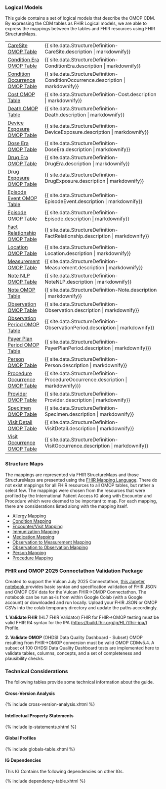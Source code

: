 ### Logical Models
This guide contains a set of logical models that describe the OMOP CDM.  By expressing the CDM tables as FHIR Logical models, we are able to express the mappings between the tables and FHIR resources using FHIR StructureMaps.

<table class="grid">
      <col style="width:20%"/>
      <tbody>
         <tr>
            <td style="column-width:30%">
               <a href="StructureDefinition-CareSite.html"
                  title="StructureDefinition/CareSite">CareSite OMOP Table</a>
            </td>
            <td>{{ site.data.StructureDefinition-CareSite.description | markdownify}}</td>
         </tr>
         <tr>
            <td style="column-width:30%">
               <a href="StructureDefinition-ConditionEra.html"
                  title="StructureDefinition/ConditionEra">Condition Era OMOP Table</a>
            </td>
            <td>{{ site.data.StructureDefinition-ConditionEra.description | markdownify}}</td>
         </tr>
         <tr>
            <td style="column-width:30%">
               <a href="StructureDefinition-ConditionOccurrence.html"
                  title="StructureDefinition/ConditionOccurrence">Condition Occurrence OMOP Table</a>
            </td>
            <td>{{ site.data.StructureDefinition-ConditionOccurrence.description | markdownify}}</td>
         </tr>
         <tr>
            <td style="column-width:30%">
               <a href="StructureDefinition-Cost.html" title="StructureDefinition/Cost">Cost OMOP Table</a>
            </td>
            <td>{{ site.data.StructureDefinition-Cost.description | markdownify}}</td>
         </tr>
         <tr>
            <td style="column-width:30%">
               <a href="StructureDefinition-Death.html" title="StructureDefinition/Death">Death OMOP Table</a>
            </td>
            <td>{{ site.data.StructureDefinition-Death.description | markdownify}}</td>
         </tr>
         <tr>
            <td style="column-width:30%">
               <a href="StructureDefinition-DeviceExposure.html"
                  title="StructureDefinition/DeviceExposure">Device Exposure OMOP Table</a>
            </td>
            <td>{{ site.data.StructureDefinition-DeviceExposure.description | markdownify}}</td>
         </tr>
         <tr>
            <td style="column-width:30%">
               <a href="StructureDefinition-DoseEra.html"
                  title="StructureDefinition/DoseEra">Dose Era OMOP Table</a>
            </td>
            <td>{{ site.data.StructureDefinition-DoseEra.description | markdownify}}</td>
         </tr>
         <tr>
            <td style="column-width:30%">
               <a href="StructureDefinition-DrugEra.html"
                  title="StructureDefinition/DrugEra">Drug Era OMOP Table</a>
            </td>
            <td>{{ site.data.StructureDefinition-DrugEra.description | markdownify}}</td>
         </tr>
         <tr>
            <td style="column-width:30%">
               <a href="StructureDefinition-DrugExposure.html"
                  title="StructureDefinition/DrugExposure">Drug Exposure OMOP Table</a>
            </td>
            <td>{{ site.data.StructureDefinition-DrugExposure.description | markdownify}}</td>
         </tr>
         <tr>
            <td style="column-width:30%">
               <a href="StructureDefinition-EpisodeEvent.html"
                  title="StructureDefinition/EpisodeEvent">Episode Event OMOP Table</a>
            </td>
            <td>{{ site.data.StructureDefinition-EpisodeEvent.description | markdownify}}</td>
         </tr>
         <tr>
            <td style="column-width:30%">
               <a href="StructureDefinition-Episode.html"
                  title="StructureDefinition/Episode">Episode OMOP Table</a>
            </td>
            <td>{{ site.data.StructureDefinition-Episode.description | markdownify}}</td>
         </tr>
         <tr>
            <td style="column-width:30%">
               <a href="StructureDefinition-FactRelationship.html"
                  title="StructureDefinition/FactRelationship">Fact Relationship OMOP Table</a>
            </td>
            <td>{{ site.data.StructureDefinition-FactRelationship.description | markdownify}}</td>
         </tr>
         <tr>
            <td style="column-width:30%">
               <a href="StructureDefinition-Location.html"
                  title="StructureDefinition/Location">Location OMOP Table</a>
            </td>
            <td>{{ site.data.StructureDefinition-Location.description | markdownify}}</td>
         </tr>
         <tr>
            <td style="column-width:30%">
               <a href="StructureDefinition-Measurement.html"
                  title="StructureDefinition/Measurement">Measurement OMOP Table</a>
            </td>
            <td>{{ site.data.StructureDefinition-Measurement.description | markdownify}}</td>
         </tr>
         <tr>
            <td style="column-width:30%">
               <a href="StructureDefinition-NoteNLP.html"
                  title="StructureDefinition/NoteNLP">Note NLP OMOP Table</a>
            </td>
            <td>{{ site.data.StructureDefinition-NoteNLP.description | markdownify}}</td>
         </tr>
         <tr>
            <td style="column-width:30%">
               <a href="StructureDefinition-Note.html" title="StructureDefinition/Note">Note OMOP Table</a>
            </td>
            <td>{{ site.data.StructureDefinition-Note.description | markdownify}}</td>
         </tr>
         <tr>
            <td style="column-width:30%">
               <a href="StructureDefinition-Observation.html"
                  title="StructureDefinition/Observation">Observation OMOP Table</a>
            </td>
            <td>{{ site.data.StructureDefinition-Observation.description | markdownify}}</td>
         </tr>
         <tr>
            <td style="column-width:30%">
               <a href="StructureDefinition-ObservationPeriod.html"
                  title="StructureDefinition/ObservationPeriod">Observation Period OMOP Table</a>
            </td>
            <td>{{ site.data.StructureDefinition-ObservationPeriod.description | markdownify}}</td>
         </tr>
         <tr>
            <td style="column-width:30%">
               <a href="StructureDefinition-PayerPlanPeriod.html"
                  title="StructureDefinition/PayerPlanPeriod">Payer Plan Period OMOP Table</a>
            </td>
            <td>{{ site.data.StructureDefinition-PayerPlanPeriod.description | markdownify}}}</td>
         </tr>
         <tr>
            <td style="column-width:30%">
               <a href="StructureDefinition-Person.html"
                  title="StructureDefinition/Person">Person OMOP Table</a>
            </td>
            <td>{{ site.data.StructureDefinition-Person.description | markdownify}}</td>
         </tr>
         <tr>
            <td style="column-width:30%">
               <a href="StructureDefinition-ProcedureOccurrence.html"
                  title="StructureDefinition/ProcedureOccurrence">Procedure Occurrence OMOP Table</a>
            </td>
            <td>{{ site.data.StructureDefinition-ProcedureOccurrence.description | markdownify}}}</td>
         </tr>
         <tr>
            <td style="column-width:30%">
               <a href="StructureDefinition-Provider.html"
                  title="StructureDefinition/Provider">Provider OMOP Table</a>
            </td>
            <td>{{ site.data.StructureDefinition-Provider.description | markdownify}}</td>
         </tr>
         <tr>
            <td style="column-width:30%">
               <a href="StructureDefinition-Specimen.html"
                  title="StructureDefinition/Specimen">Specimen OMOP Table</a>
            </td>
            <td>{{ site.data.StructureDefinition-Specimen.description | markdownify}}</td>
         </tr>
         <tr>
            <td style="column-width:30%">
               <a href="StructureDefinition-VisitDetail.html"
                  title="StructureDefinition/VisitDetail">Visit Detail OMOP Table</a>
            </td>
            <td>{{ site.data.StructureDefinition-VisitDetail.description | markdownify}}</td>
         </tr>
         <tr>
            <td style="column-width:30%">
               <a href="StructureDefinition-VisitOccurrence.html"
                  title="StructureDefinition/VisitOccurrence">Visit Occurrence OMOP Table</a>
            </td>
            <td>{{ site.data.StructureDefinition-VisitOccurrence.description | markdownify}}</td>
         </tr>
      </tbody>
   </table>

### Structure Maps
The mappings are represented via FHIR StructureMaps and those StructureMaps are presented using the [FHIR Mapping Language](https://hl7.org/fhir/mapping-language.html).  There do not exist mappings for all FHIR resources to all OMOP tables, but rather a select few.  The mappings were chosen from the resources that were profiled by the International Patient Access IG along with Encounter and Procedure which were deemed to be important to map.  For each mapping, there are considerations listed along with the mapping itself.

* [Allergy Mapping](StructureMap-AllergyMap.html)
* [Condition Mapping](StructureMap-ConditionMap.html)
* [Encounter/Visit Mapping](StructureMap-EncounterVisitMap.html)
* [Immunization Mapping](StructureMap-ImmunizationMap.html)
* [Medication Mapping](StructureMap-MedicationMap.html)
* [Observation to Measurement Mapping](StructureMap-MeasurementMap.html)
* [Observation to Observation Mapping](StructureMap-ObservationMap.html)
* [Person Mapping](StructureMap-PersonMap.html)
* [Procedure Mapping](StructureMap-ProcedureMap.html)

### FHIR and OMOP 2025 Connectathon Validation Package
Created to support the Vulcan July 2025 Connectathon, [this Jupyter notebook ](https://colab.research.google.com/drive/1OfAW4D3kDym1WK-QRdpwJVwtHHs9kijy) provides basic syntax and specification validation of FHIR JSON and OMOP CSV data for the Vulcan FHIR->OMOP Connectathon. The notebook can be run as-is from within Google Colab (with a Google account) or downloaded and run locally. Upload your FHIR JSON or OMOP CSVs into the colab temporary directory and update the paths accordingly.

**1. Validate FHIR** (HL7 FHIR Validator) FHIR for FHIR->OMOP testing must be valid FHIR R4 syntax for the IPA (https://build.fhir.org/ig/HL7/fhir-ipa/) Profile.

**2. Validate OMOP**  (OHDSI Data Quality Dashboard - Subset) OMOP resulting from FHIR->OMOP conversion must be valid OMOP CDMv5.4. A subset of 100 OHDSI Data Quality Dashboard tests are implemented here to validate tables, columns, concepts, and a set of completeness and plausibility checks.

### Technical Considerations
The following tables provide some technical information about the guide.

#### Cross-Version Analysis
{% include cross-version-analysis.xhtml %}

#### Intellectual Property Statements
{% include ip-statements.xhtml %}

#### Global Profiles

{% include globals-table.xhtml %}

#### IG Dependencies

This IG Contains the following dependencies on other IGs.

{% include dependency-table.xhtml %}
